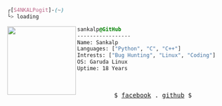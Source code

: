 
```css
┌[S4NKALP☮git]-(~)
└> loading
```
 

<div style="display:block;text-align:left"><img align="left" src="https://external-content.duckduckgo.com/iu/?u=https%3A%2F%2Fwiki.installgentoo.com%2Fimages%2Ff%2Ff9%2FArch-linux-logo.png&f=1&nofb=1" border="0" style="width:156px;">
  
  ```css
  sankalp@GitHub
  -----------------
  Name: Sankalp
  Languages: ["Python", "C", "C++"]
  Intrests: ["Bug Hunting", "Linux", "Coding"]
  OS: Garuda Linux  
  Uptime: 18 Years
  ```
</div>




<br />
<p align="center">
  <samp>
    $  <a href="https://www.facebook.com/Sankalp69" target="_blank">facebook</a> .
    <a href="https://github.com/S4NKALP" target="_blank">github</a> $
  </samp>
</p>

